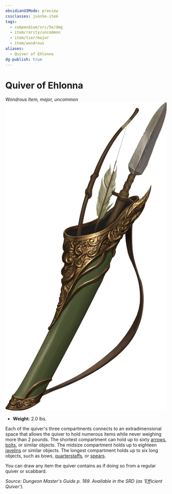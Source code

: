 ```yaml
---
obsidianUIMode: preview
cssclasses: json5e-item
tags:
  - compendium/src/5e/dmg
  - item/rarity/uncommon
  - item/tier/major
  - item/wondrous
aliases:
  - Quiver of Ehlonna
dg-publish: true
---
```

# Quiver of Ehlonna
*Wondrous Item, major, uncommon*  
![](https://raw.githubusercontent.com/5etools-mirror-2/5etools-img/main/items/DMG/Quiver%20of%20Ehlonna.webp#right)  

- **Weight**: 2.0 lbs.

Each of the quiver's three compartments connects to an extradimensional space that allows the quiver to hold numerous items while never weighing more than 2 pounds. The shortest compartment can hold up to sixty [arrows](/Admin/CLI/items/arrow.md), [bolts](/Admin/CLI/items/crossbow-bolt.md), or similar objects. The midsize compartment holds up to eighteen [javelins](/Admin/CLI/items/javelin.md) or similar objects. The longest compartment holds up to six long objects, such as bows, [quarterstaffs](/Admin/CLI/items/quarterstaff.md), or [spears](/Admin/CLI/items/spear.md).

You can draw any item the quiver contains as if doing so from a regular quiver or scabbard.

*Source: Dungeon Master's Guide p. 189. Available in the SRD (as 'Efficient Quiver').*